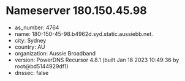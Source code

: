 # Nameserver 180.150.45.98

* as_number: 4764
* name: 180-150-45-98.b4962d.syd.static.aussiebb.net.
* city: Sydney
* country: AU
* organization: Aussie Broadband
* version: PowerDNS Recursor 4.8.1 (built Jan 18 2023 10:49:36 by root@bd5144929df1)
* dnssec: false
